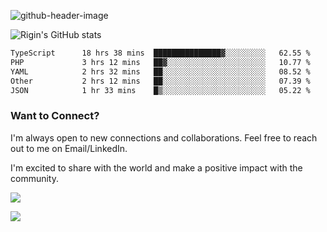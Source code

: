 
![github-header-image](https://github.com/riginoommen/riginoommen/assets/3840244/889cae65-df55-4cda-86cc-bf21bf1f2e96)

![Rigin's GitHub stats](https://github-readme-stats.vercel.app/api?username=riginoommen\&show_icons=true\&show=reviews,discussions_started,discussions_answered,prs_merged,prs_merged_percentage)


<!--START_SECTION:waka-->

```txt
TypeScript      18 hrs 38 mins  ███████████████▓░░░░░░░░░   62.55 %
PHP             3 hrs 12 mins   ██▓░░░░░░░░░░░░░░░░░░░░░░   10.77 %
YAML            2 hrs 32 mins   ██░░░░░░░░░░░░░░░░░░░░░░░   08.52 %
Other           2 hrs 12 mins   ██░░░░░░░░░░░░░░░░░░░░░░░   07.39 %
JSON            1 hr 33 mins    █▒░░░░░░░░░░░░░░░░░░░░░░░   05.22 %
```

<!--END_SECTION:waka-->

### Want to Connect?

I'm always open to new connections and collaborations. Feel free to reach out to me on Email/LinkedIn.

I'm excited to share with the world and make a positive impact with the community.

![](https://komarev.com/ghpvc/?username=riginoommen)

![](https://hit.yhype.me/github/profile?user_id=3840244)
